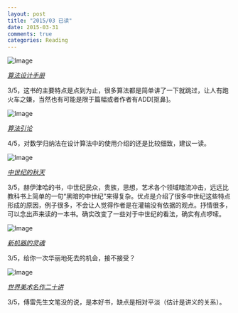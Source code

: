 ```yaml
---
layout: post
title: "2015/03 已读"
date: 2015-03-31
comments: true
categories: Reading
---
```


![Image](http://img4.douban.com/lpic/s6078239.jpg)

[*算法设计手册*](http://book.douban.com/subject/4048566/)

3/5，这书的主要特点是点到为止，很多算法都是简单讲了一下就跳过，让人有跑火车之嫌，当然也有可能是限于篇幅或者作者有ADD[抠鼻]。

![Image](http://img3.douban.com/lpic/s9986810.jpg)

[*算法引论*](http://book.douban.com/subject/1436134/)

4/5，对数学归纳法在设计算法中的使用介绍的还是比较细致，建议一读。

![Image](http://img4.douban.com/lpic/s3239747.jpg)

[*中世纪的秋天*](http://book.douban.com/subject/3196877/)

3/5，赫伊津哈的书，中世纪民众，贵族，思想，艺术各个领域暗流冲击，远远比教科书上简单的一句“黑暗的中世纪”来得复杂。优点是介绍了很多中世纪这些特点形成的原因，例子很多，不会让人觉得作者是在灌输没有依据的观点。抒情很多，可以念出声来读的一本书。确实改变了一些对于中世纪的看法，确实有点啰嗦。

![Image](http://img3.douban.com/lpic/s6941674.jpg)

[*新机器的灵魂*](http://book.douban.com/subject/6851207/)

3/5，给你一次华丽地死去的机会，接不接受？

![Image](http://img3.douban.com/lpic/s4355044.jpg)

[*世界美术名作二十讲*](http://book.douban.com/subject/4238140/)

3/5，傅雷先生文笔没的说，是本好书，缺点是相对平淡（估计是讲义的关系）。

